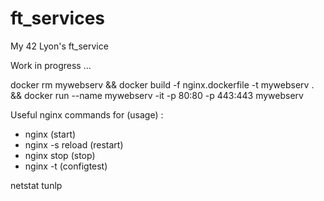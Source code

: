 # ft_services
My 42 Lyon's ft_service

Work in progress ...

docker rm mywebserv && docker build -f nginx.dockerfile -t mywebserv . && docker run --name mywebserv -it -p 80:80 -p 443:443 mywebserv

Useful nginx commands for (usage) :

- nginx 				(start)
- nginx -s reload 		(restart)
- nginx stop 			(stop)
- nginx -t 				(configtest)

netstat tunlp